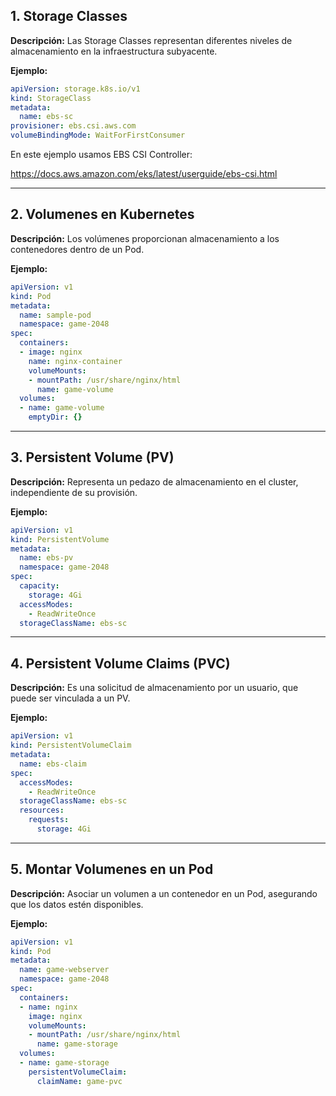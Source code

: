 ## 1. **Storage Classes**

**Descripción:** Las Storage Classes representan diferentes niveles de almacenamiento en la infraestructura subyacente.

**Ejemplo:**

```yaml
apiVersion: storage.k8s.io/v1
kind: StorageClass
metadata:
  name: ebs-sc
provisioner: ebs.csi.aws.com
volumeBindingMode: WaitForFirstConsumer
```

En este ejemplo usamos EBS CSI Controller:

https://docs.aws.amazon.com/eks/latest/userguide/ebs-csi.html

---

## 2. **Volumenes en Kubernetes**

**Descripción:** Los volúmenes proporcionan almacenamiento a los contenedores dentro de un Pod.

**Ejemplo:**

```yaml
apiVersion: v1
kind: Pod
metadata:
  name: sample-pod
  namespace: game-2048
spec:
  containers:
  - image: nginx
    name: nginx-container
    volumeMounts:
    - mountPath: /usr/share/nginx/html
      name: game-volume
  volumes:
  - name: game-volume
    emptyDir: {}
```

---

## 3. **Persistent Volume (PV)**

**Descripción:** Representa un pedazo de almacenamiento en el cluster, independiente de su provisión.

**Ejemplo:**

```yaml
apiVersion: v1
kind: PersistentVolume
metadata:
  name: ebs-pv
  namespace: game-2048
spec:
  capacity:
    storage: 4Gi
  accessModes:
    - ReadWriteOnce
  storageClassName: ebs-sc
```

---

## 4. **Persistent Volume Claims (PVC)**

**Descripción:** Es una solicitud de almacenamiento por un usuario, que puede ser vinculada a un PV.

**Ejemplo:**

```yaml
apiVersion: v1
kind: PersistentVolumeClaim
metadata:
  name: ebs-claim
spec:
  accessModes:
    - ReadWriteOnce
  storageClassName: ebs-sc
  resources:
    requests:
      storage: 4Gi
```

---

## 5. **Montar Volumenes en un Pod**

**Descripción:** Asociar un volumen a un contenedor en un Pod, asegurando que los datos estén disponibles.

**Ejemplo:**

```yaml
apiVersion: v1
kind: Pod
metadata:
  name: game-webserver
  namespace: game-2048
spec:
  containers:
  - name: nginx
    image: nginx
    volumeMounts:
    - mountPath: /usr/share/nginx/html
      name: game-storage
  volumes:
  - name: game-storage
    persistentVolumeClaim:
      claimName: game-pvc
```
